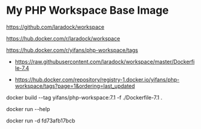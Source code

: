 # My PHP Workspace Base Image

https://github.com/laradock/workspace

https://hub.docker.com/r/laradock/workspace

https://hub.docker.com/r/yifans/php-workspace/tags

- https://raw.githubusercontent.com/laradock/workspace/master/Dockerfile-7.4

- https://hub.docker.com/repository/registry-1.docker.io/yifans/php-workspace/tags?page=1&ordering=last_updated

docker build --tag yifans/php-workspace:7.1 -f ./Dockerfile-7.1 .

docker run --help

docker run -d fd73afb17bcb
